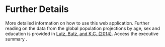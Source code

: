 Further Details
===============

More detailed information on how to use this web application. Further reading on the data from the global population projections by age, sex and education is provided in <a href="http://ukcatalogue.oup.com/product/9780198703167.do" target="_blank">Lutz, Butz, and K.C. (2014)</a>. Access the executive summary <a href="http://www.iiasa.ac.at/publication/more_XO-14-031.php" target="_blank"><i class="fa fa-external-link"></i></a>.
